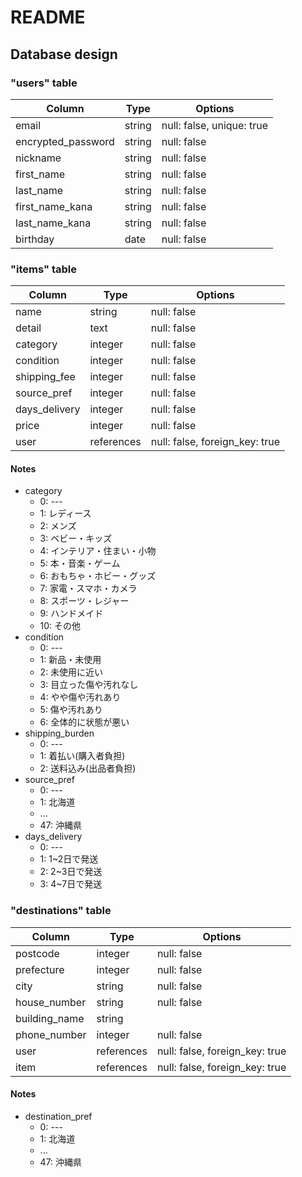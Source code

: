 # README

## Database design

### "users" table

| Column             | Type       | Options                        |
| ------------------ | ---------- | ------------------------------ |
| email              | string     | null: false, unique: true      |
| encrypted_password | string     | null: false                    |
| nickname           | string     | null: false                    |
| first_name         | string     | null: false                    |
| last_name          | string     | null: false                    |
| first_name_kana    | string     | null: false                    |
| last_name_kana     | string     | null: false                    |
| birthday           | date       | null: false                    |

### "items" table

| Column             | Type       | Options                        |
| ------------------ | ---------- | ------------------------------ |
| name               | string     | null: false                    |
| detail             | text       | null: false                    |
| category           | integer    | null: false                    |
| condition          | integer    | null: false                    |
| shipping_fee       | integer    | null: false                    |
| source_pref        | integer    | null: false                    |
| days_delivery      | integer    | null: false                    |
| price              | integer    | null: false                    |
| user               | references | null: false, foreign_key: true |

#### Notes

* category
  * 0: ---
  * 1: レディース
  * 2: メンズ
  * 3: ベビー・キッズ
  * 4: インテリア・住まい・小物
  * 5: 本・音楽・ゲーム
  * 6: おもちゃ・ホビー・グッズ
  * 7: 家電・スマホ・カメラ
  * 8: スポーツ・レジャー
  * 9: ハンドメイド
  * 10: その他
* condition
  * 0: ---
  * 1: 新品・未使用
  * 2: 未使用に近い
  * 3: 目立った傷や汚れなし
  * 4: やや傷や汚れあり
  * 5: 傷や汚れあり
  * 6: 全体的に状態が悪い
* shipping_burden
  * 0: ---
  * 1: 着払い(購入者負担)
  * 2: 送料込み(出品者負担)
* source_pref
  * 0: ---
  * 1: 北海道
  * ...
  * 47: 沖縄県
* days_delivery
  * 0: ---
  * 1: 1~2日で発送
  * 2: 2~3日で発送
  * 3: 4~7日で発送

### "destinations" table

| Column             | Type       | Options                        |
| ------------------ | ---------- | ------------------------------ |
| postcode           | integer    | null: false                    |
| prefecture         | integer    | null: false                    |
| city               | string     | null: false                    |
| house_number       | string     | null: false                    |
| building_name      | string     |                                |
| phone_number       | integer    | null: false                    |
| user               | references | null: false, foreign_key: true |
| item               | references | null: false, foreign_key: true |

#### Notes

* destination_pref
  * 0: ---
  * 1: 北海道
  * ...
  * 47: 沖縄県